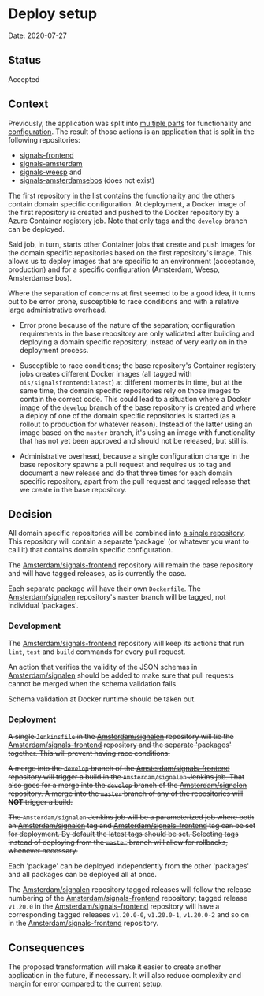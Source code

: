 # Deploy setup

Date: 2020-07-27

## Status

Accepted

## Context

Previously, the application was split into [multiple parts](./0004-multi-tenant-architecture.md) for functionality and [configuration](./0003-application-configuration-setup.md). The result of those actions is an application that is split in the following repositories:

- [signals-frontend](https://github.com/Amsterdam/signals-frontend)
- [signals-amsterdam](https://github.com/Amsterdam/signals-amsterdam)
- [signals-weesp](https://github.com/Amsterdam/signals-weesp) and
- [signals-amsterdamsebos](https://github.com/Amsterdam/signals-amsterdamsebos) (does not exist)

The first repository in the list contains the functionality and the others contain domain specific configuration. At deployment, a Docker image of the first repository is created and pushed to the Docker repository by a Azure Container registery job. Note that only tags and the `develop` branch can be deployed.

Said job, in turn, starts other Container jobs that create and push images for the domain specific repositories based on the first repository's image. This allows us to deploy images that are specific to an environment (acceptance, production) and for a specific configuration (Amsterdam, Weesp, Amsterdamse bos).

Where the separation of concerns at first seemed to be a good idea, it turns out to be error prone, susceptible to race conditions and with a relative large administrative overhead.

- Error prone because of the nature of the separation; configuration requirements in the base repository are only validated after building and deploying a domain specific repository, instead of very early on in the deployment process.

- Susceptible to race conditions; the base repository's Container registery jobs creates different Docker images (all tagged with `ois/signalsfrontend:latest`) at different moments in time, but at the same time, the domain specific repositories rely on those images to contain the correct code. This could lead to a situation where a Docker image of the `develop` branch of the base repository is created and where a deploy of one of the domain specific repositories is started (as a rollout to production for whatever reason). Instead of the latter using an image based on the `master` branch, it's using an image with functionality that has not yet been approved and should not be released, but still is.

- Administrative overhead, because a single configuration change in the base repository spawns a pull request and requires us to tag and document a new release and do that three times for each domain specific repository, apart from the pull request and tagged release that we create in the base repository.

## Decision

All domain specific repositories will be combined into [a single repository](https://github.com/Amsterdam/signalen). This repository will contain a separate 'package' (or whatever you want to call it) that contains domain specific configuration.

The [Amsterdam/signals-frontend](https://github.com/Amsterdam/signals-frontend) repository will remain the base repository and will have tagged releases, as is currently the case.

Each separate package will have their own `Dockerfile`. The [Amsterdam/signalen](https://github.com/Amsterdam/signalen) repository's `master` branch will be tagged, not individual 'packages'.

### Development

The [Amsterdam/signals-frontend](https://github.com/Amsterdam/signals-frontend) repository will keep its actions that run `lint`, `test` and `build` commands for every pull request.

An action that verifies the validity of the JSON schemas in [Amsterdam/signalen](https://github.com/Amsterdam/signalen) should be added to make sure that pull requests cannot be merged when the schema validation fails.

Schema validation at Docker runtime should be taken out.

### Deployment

~~A single `Jenkinsfile` in the [Amsterdam/signalen](https://github.com/Amsterdam/signalen) repository will tie the [Amsterdam/signals-frontend](https://github.com/Amsterdam/signals-frontend) repository and the separate 'packages' together. This will prevent having race conditions.~~

~~A merge into the `develop` branch of the [Amsterdam/signals-frontend](https://github.com/Amsterdam/signals-frontend) repository will trigger a build in the `Amsterdam/signalen` Jenkins job. That also goes for a merge into the `develop` branch of the [Amsterdam/signalen](https://github.com/Amsterdam/signalen) repository. A merge into the `master` branch of any of the repositories will **NOT** trigger a build.~~

~~The `Amsterdam/signalen` Jenkins job will be a parameterized job where both an [Amsterdam/signalen](https://github.com/Amsterdam/signalen) tag and [Amsterdam/signals-frontend](https://github.com/Amsterdam/signals-frontend) tag can be set for deployment. By default the latest tags should be set. Selecting tags instead of deploying from the `master` branch will allow for rollbacks, whenever necessary.~~

Each 'package' can be deployed independently from the other 'packages' and all packages can be deployed all at once.

The [Amsterdam/signalen](https://github.com/Amsterdam/signalen) repository tagged releases will follow the release numbering of the [Amsterdam/signals-frontend](https://github.com/Amsterdam/signals-frontend) repository; tagged release `v1.20.0` in the [Amsterdam/signals-frontend](https://github.com/Amsterdam/signals-frontend) repository will have a corresponding tagged releases `v1.20.0-0`, `v1.20.0-1`, `v1.20.0-2` and so on in the [Amsterdam/signals-frontend](https://github.com/Amsterdam/signals-frontend) repository.

## Consequences

The proposed transformation will make it easier to create another application in the future, if necessary. It will also reduce complexity and margin for error compared to the current setup.
